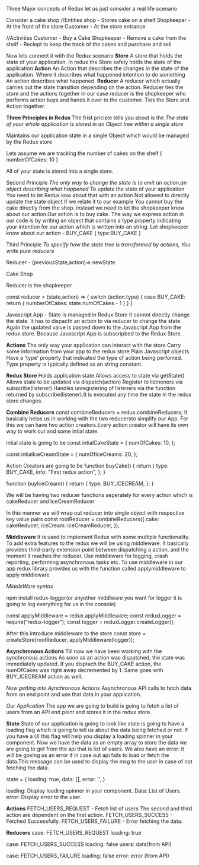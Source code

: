 Three Major concepts of Redux
let us just consider a real life scenario

Consider a cake shop
//Entities
shop - Stores cake on a shelf
Shopkeeper - At the front of the store
Customer - At the store entrance

//Activities
Customer - Buy a Cake
Shopkeeper - Remove a cake from the shelf - Reciept to keep the track of the cakes and purchase and sell

Now lets connect it with the Redux scenario
**Store**
A store that holds the state of your application.
In redux the Store safely holds the state of the application
**Action**
An Action that describes the changes in the state of the application.
Where it describes what happened intention to do something
An action describes what happened.
**Reducer**
A reducer which actually carries out the state transition depending on the action.
Reducer ties the store and the actions together in our case reducer is the shopkeeper who performs action buys and hands it over to the customer.
Ties the Store and Action together.

**Three Principles in Redux**
The frist priciple tells you about is the _The state of your whole application is stored in an Object tree within a single store_

Maintains our application state in a single Object which would be managed by the Redux store

Lets assume we are tracking the number of cakes on the shelf
{
numberOfCakes: 10
}

All of your state is stored into a single store.

Second Principle
_The only way to change the state is to emit an action,an object describing what happened_
To update the state of your application You need to let Redux kow about that with an action
Not allowed to directly update the state object
If we relate it to our example
You cannot buy the cake directly from the shop. instead we need to let the shopkeeper know about our action.Our action is to buy cake.
The way we express action in our code is by writing an object that contains a type property indicating your intention for our action which is written into an string.
Let shopkeeper know about our action - BUY_CAKE
{
type:BUY_CAKE
}

Third Principle
_To specify how the state tree is transformed by actions, You write pure reducers_

Reducer - (previousState,action)=> newState

Cake Shop

Reducer is the shopkeeper

const reducer = (state,action) => {
switch (action.type) {
case BUY_CAKE: return {
numberOfCakes: state.numOfCakes - 1
}
}
}

Javascript App - State is managed in Redux Store
It cannot directly change the state.
It has to dispacth an action to via reducer to change the state.
Again the updated value is passed down to the Javascript App from the redux store.
Because Javascript App is subscripbed to the Redux Store.

**Actions**
The only way your application can interact with the store
Carry some information from your app to the redux store
Plain Javascript objects
Have a 'type' property that indicated the type of action being perfomed.
Type property is typically defined as an string constant.

**Redux Store**
Holds application state
Allows access to state via getState()
Allows state to be updated via dispatch(action)
Register to listneners via subscribe(listener)
Handles unregistering of listeners via the function returned by subscribe(listener).It is executed any time the state in the redux store changes.

**Combine Reducers**
const combineReducers = redux.combineReducers;
It basically helps us in working with the two reducersto simplify our App.
For this we can have two action creators.Every action creator will have its own way to work out and some intial state.

intial state is going to be
const intialCakeState = {
numOfCakes: 10,
};

const intialIceCreamState = {
numOfIceCreams: 20,
};

Action Creators are going to be
function buyCake() {
return {
type: BUY_CAKE,
info: "First redux action",
};
}

function buyIceCream() {
return {
type: BUY_ICECREAM,
};
}

We will be having two reducer functions seperately for every action which is
cakeReducer and IceCreamReducer

In this manner we will wrap out reducer into single object with respective key value pairs
const rootReducer = combineReducers({
cake: cakeReducer,
iceCream: iceCreamReducer,
});

**Middleware**
It is used to implement Redux with some multiple functionality.
To add extra features to the redux we will be using middleware.
It basically provides third-party extension point between dispatching a action, and the moment it reaches the reducer.
Use middleware for logging, crash reporting, performing asynchronous tasks etc.
To use middleware in our app redux library provides us with the function called applymiddleware to apply middleware

_MiddleWare syntax_

npm install redux-logger(or anyother middlware you want for logger it is going to log everything for us in the console)

const applyMiddleware = redux.applyMiddleware;
const reduxLogger = require("redux-logger");
const logger = reduxLogger.createLogger();

After this introduce middleware to the store
const store = createStore(rootReducer, applyMiddleware(logger));

**Asynchronous Actions**
Till now we have been working with the synchronous actions
As soon as an action was dispatched, the state was immediately updated.
If you disptach the BUY_CAKE action, the numOfCakes was right away decremented by 1.
Same goes with BUY_ICECREAM action as well.

_Now getting into Aynchronous Actions_
Asynchronous API calls to fetch data from an end point and use that data in your application.

_Our Application_
The app we are going to build is going to fetch a list of users from an API end point and stores it in the redux store.

**State**
State of our application is going to look like
state is going to have a loading flag which is going to tell us about the data being fetched or not.
If you have a UI this flag will help you display a loading spinner in your component.
Now we have the data as an empty array to store the data we are going to get from the api that is list of users.
We also have an error: it will be goving us an error if in case out api fails to load or fetch the data.This message can be used to display the msg to the user in case of not fetching the data.

state = {
loading: true,
data: [],
error: '',
}

loading: Display loading spinner in your component.
Data: List of Users.
error: Display error to the user.

**Actions**
FETCH_USERS_REQUEST - Fetch list of users
The second and third action are dependent on the first action.
FETCH_USERS_SUCCESS - Fetched Successfully.
FETCH_USERS_FAILURE - Error fetching the data.

**Reducers**
case: FETCH_USERS_REQUEST
loading: true

case: FETCH_USERS_SUCCESS
loading: false
users: data(from API)

case: FETCH_USERS_FAILURE
loading: false
error: error (from API)

